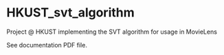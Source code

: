 # HKUST_svt_algorithm
Project @ HKUST implementing the SVT algorithm for usage in MovieLens

See documentation PDF file.
